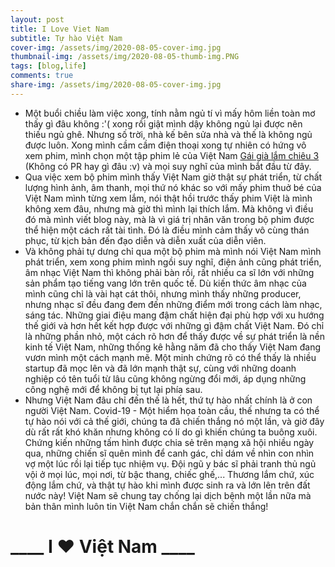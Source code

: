 ```yaml
---
layout: post
title: I Love Viet Nam
subtitle: Tự hào Việt Nam
cover-img: /assets/img/2020-08-05-cover-img.jpg
thumbnail-img: /assets/img/2020-08-05-thumb-img.PNG
tags: [blog,life]
comments: true
share-img: /assets/img/2020-08-05-cover-img.jpg
---
```


- Một buổi chiều làm việc xong, tính nằm ngủ tí vì mấy hôm liền toàn mơ thấy gì đâu không :'( xong rồi giật mình dậy không ngủ lại được nên thiếu ngủ ghê. Nhưng số trời, nhà kế bên sửa nhà và thế là không ngủ được luôn. Xong mình cầm cầm điện thoại xong tự nhiên có hứng vô xem phim, mình chọn một tập phim lẻ của Việt Nam [Gái già lắm chiêu 3](https://g.co/kgs/dbeK5B) (Không có PR hay gì đâu :v) và mọi suy nghĩ của mình bắt đầu từ đây.
- Qua việc xem bộ phim mình thấy Việt Nam giờ thật sự phát triển, từ chất lượng hình ảnh, âm thanh, mọi thứ nó khác so với mấy phim thuở bé của Việt Nam mình từng xem lắm, nói thật hồi trước thấy phim Việt là mình không xem đâu, nhưng mà giờ thì mình lại thích lắm. Mà không vì điều đó mà mình viết blog này, mà là vì giá trị nhân văn trong bộ phim được thể hiện một cách rất tài tình. Đó là điều mình cảm thấy vô cùng thán phục, từ kịch bản đến đạo diễn và diễn xuất của diễn viên.
- Và không phải tự dưng chỉ qua một bộ phim mà mình nói Việt Nam mình phát triển, xem xong phim mình ngồi suy nghĩ, điện ảnh cũng phát triển, âm nhạc Việt Nam thì không phải bàn rồi, rất nhiều ca sĩ lớn với những sản phẩm tạo tiếng vang lớn trên quốc tế. Dù kiến thức âm nhạc của mình cũng chỉ là vài hạt cát thôi, nhưng mình thấy những producer, nhưng nhạc sĩ đều đang đem đến những điểm mới trong cách làm nhạc, sáng tác. Những giai điệu mang đậm chất hiện đại phù hợp với xu hướng thế giới và hơn hết kết hợp được với những gì đậm chất Việt Nam. Đó chỉ là những phần nhỏ, một cách rõ hơn để thấy được về sự phát triển là nền kinh tế Việt Nam, những thống kê hằng năm đã cho thấy Việt Nam đang vươn mình một cách mạnh mẽ. Một minh chứng rõ có thể thấy là nhiều startup đã mọc lên và đã lớn mạnh thật sự, cùng với những doanh nghiệp có tên tuổi từ lâu cũng không ngừng đổi mới, áp dụng những công nghệ mới để không bị tụt lại phía sau.
- Nhưng Việt Nam đâu chỉ đến thế là hết, thứ tự hào nhất chính là ở con người Việt Nam. Covid-19 - Một hiểm họa toàn cầu, thế nhưng ta có thể tự hào nói với cả thế giới, chúng ta đã chiến thắng nó một lần, và giờ đây dù rất rất khó khăn nhưng không có lí do gì khiến chúng ta buông xuôi. Chứng kiến những tấm hình được chia sẻ trên mạng xã hội nhiều ngày qua, những chiến sĩ quên mình để canh gác, chỉ dám về nhìn con nhìn vợ một lúc rồi lại tiếp tục nhiệm vụ. Đội ngũ y bác sĩ phải tranh thủ ngủ vội ở mọi lúc, mọi nơi, từ bậc thang, chiếc ghế,... Thương lắm chứ, xúc động lắm chứ, và thật tự hào khi mình được sinh ra và lớn lên trên đất nước này! Việt Nam sẽ chung tay chống lại dịch bệnh một lần nữa mà bản thân mình luôn tin Việt Nam chắn chắn sẽ chiến thắng! <br>
<h1><b> ____ I ❤️ Việt Nam ____</b></h1>
